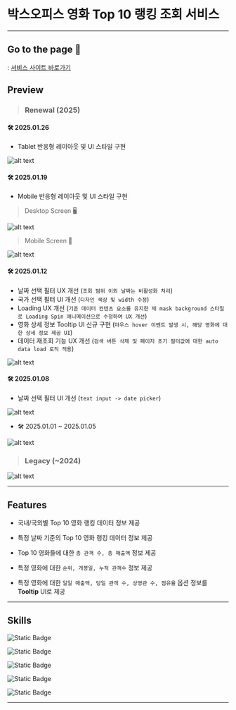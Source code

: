 # 박스오피스 영화 Top 10 랭킹 조회 서비스

---

## **Go to the page** 🔗

: <a href="https://project-box-office-react-dlwlsdn201s-projects.vercel.app/">서비스 사이트 바로가기 </a>

## **Preview**

> ### Renewal (2025)

#### 🛠️ 2025.01.26

- Tablet 반응형 레이아웃 및 UI 스타일 구현

![alt text](result/250126_Result_Tablet.gif)

#### 🛠️ 2025.01.19

- Mobile 반응형 레이아웃 및 UI 스타일 구현

> Desktop Screen 🖥️

![alt text](/result/250119_Result_Desktop.gif)

> Mobile Screen 📱

![alt text](/result/250119_Result_Mobile.gif)

#### 🛠️ 2025.01.12

- 날짜 선택 필터 UX 개선 (`조회 범위 이외 날짜는 비활성화 처리`)
- 국가 선택 필터 UI 개선 (`디자인 색상 및 width 수정`)
- Loading UX 개선 (`기존 데이터 컨텐츠 요소를 유지한 채 mask background 스타일로 Loading Spin 애니메이션으로 수정하여 UX 개선`)
- 영화 상세 정보 Tooltip UI 신규 구현 (`마우스 hover 이벤트 발생 시, 해당 영화에 대한 상세 정보 제공 UI`)
- 데이터 재조회 기능 UX 개선 (`검색 버튼 삭제 및 페이지 초기 필터값에 대한 auto data load 로직 적용`)

![alt text](/result/Result_20250112.gif)

#### 🛠️ 2025.01.08

- 날짜 선택 필터 UI 개선 (`text input -> date picker`)

![alt text](/result/Result_20250108.gif)

- 🛠️ 2025.01.01 ~ 2025.01.05

![alt text](/result/Result_20250105.gif)

> ### Legacy (~2024)

![alt text](</result/Desktop .gif>)

---

## **Features**

- 국내/국외별 Top 10 영화 랭킹 데이터 정보 제공

- 특정 날짜 기준의 Top 10 영화 랭킹 데이터 정보 제공

- Top 10 영화들에 대한 `총 관객 수, 총 매출액` 정보 제공

- 특정 영화에 대한 `순위, 개봉일, 누적 관객수` 정보 제공

- 특정 영화에 대한 `일일 매출액, 당일 관객 수, 상영관 수, 점유율` 옵션 정보를 **Tooltip** UI로 제공

---

## **Skills**

![Static Badge](https://img.shields.io/badge/react-grey?style=flat&logo=react&label=v18&labelColor=black)

![Static Badge](https://img.shields.io/badge/typescript-grey?style=flat&logo=typescript&label=v5&labelColor=black)

![Static Badge](https://img.shields.io/badge/mantine-grey?style=flat&logo=mantine&label=v7&labelColor=black)

![Static Badge](https://img.shields.io/badge/tanstack_/_react__query-grey?style=flat&logo=reactQuery&label=v5&labelColor=black)

![Static Badge](https://img.shields.io/badge/styled_components-grey?style=flat&logo=styledComponents&label=v5&labelColor=black)

---
